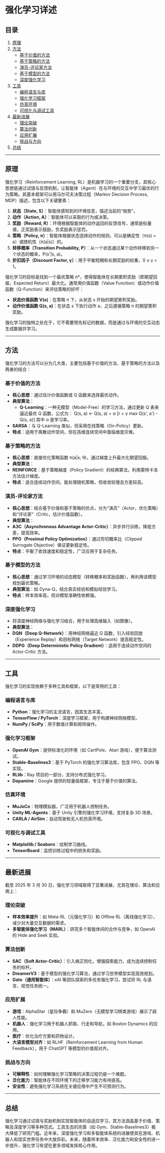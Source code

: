 # 强化学习详述

## 目录

1. [原理](#原理)
2. [方法](#方法)
   - [基于价值的方法](#基于价值的方法)
   - [基于策略的方法](#基于策略的方法)
   - [演员-评论家方法](#演员-评论家方法)
   - [基于模型的方法](#基于模型的方法)
   - [深度强化学习](#深度强化学习)
3. [工具](#工具)
   - [编程语言与库](#编程语言与库)
   - [强化学习框架](#强化学习框架)
   - [仿真环境](#仿真环境)
   - [可视化与调试工具](#可视化与调试工具)
4. [最新进展](#最新进展)
   - [理论突破](#理论突破)
   - [算法创新](#算法创新)
   - [应用扩展](#应用扩展)
   - [挑战与方向](#挑战与方向)
5. [总结](#总结)

---

## 原理

强化学习（Reinforcement Learning, RL）是机器学习的一个重要分支，其核心思想是通过试错与反馈机制，让智能体（Agent）在与环境的交互中学习最优的行为策略。其基本框架可以用马尔可夫决策过程（Markov Decision Process, MDP）描述，包含以下关键要素：

1. **状态（State, S）**：智能体感知到的环境信息，描述当前的“局势”。
2. **动作（Action, A）**：智能体可以采取的行为或决策。
3. **奖励（Reward, R）**：环境根据智能体的动作返回的反馈信号，通常是标量值，正奖励表示鼓励，负奖励表示惩罚。
4. **策略（Policy, π）**：智能体根据状态选择动作的规则，可以是确定性（π(s) = a）或随机性（π(a|s)）的。
5. **转移概率（Transition Probability, P）**：从一个状态通过某个动作转移到另一个状态的概率，P(s'|s, a)。
6. **折扣因子（Discount Factor, γ）**：用于平衡短期和长期奖励的权重，0 ≤ γ < 1。

强化学习的目标是找到一个最优策略 π*，使得智能体在长期累积奖励（即期望回报，Expected Return）最大化。通常用价值函数（Value Function）或动作价值函数（Q-Function）来评估策略的好坏：
- **状态价值函数 V(s)**：在策略 π 下，从状态 s 开始的期望累积奖励。
- **动作价值函数 Q(s, a)**：在状态 s 下执行动作 a，之后遵循策略 π 的期望累积奖励。

强化学习的独特之处在于，它不需要预先标记的数据，而是通过与环境的交互动态生成数据并学习。

---

## 方法

强化学习的方法可以分为几大类，主要包括基于价值的方法、基于策略的方法以及两者的结合：

### 基于价值的方法

- **核心思想**：通过估计价值函数或 Q 函数来选择最优动作。
- **典型算法**：
  - **Q-Learning**：一种无模型（Model-Free）的学习方法，通过更新 Q 表来逼近最优 Q 函数，公式为：
    Q(s, a) ← Q(s, a) + α [r + γ max Q(s', a') - Q(s, a)]
其中 α 是学习率。
- **SARSA**：与 Q-Learning 类似，但采用在线策略（On-Policy）更新。
- **特点**：适用于离散动作空间，但在高维连续空间中面临维度灾难。

### 基于策略的方法

- **核心思想**：直接优化策略函数 π(a|s; θ)，通过梯度上升最大化期望回报。
- **典型算法**：
- **REINFORCE**：基于策略梯度（Policy Gradient）的经典算法，利用蒙特卡洛方法估计梯度。
- **特点**：适合连续动作空间，能处理随机策略，但收敛较慢且方差较高。

### 演员-评论家方法

- **核心思想**：结合基于价值和基于策略的优点，分为“演员”（Actor，优化策略）和“评论家”（Critic，估计价值函数）。
- **典型算法**：
- **A3C（Asynchronous Advantage Actor-Critic）**：异步并行训练，降低方差，提高效率。
- **PPO（Proximal Policy Optimization）**：通过剪切概率比（Clipped Surrogate Objective）保证更新稳定性。
- **特点**：平衡了收敛速度和稳定性，广泛应用于复杂任务。

### 基于模型的方法

- **核心思想**：通过学习环境的动态模型（转移概率和奖励函数），再利用该模型规划最优策略。
- **典型算法**：如 Dyna-Q，结合真实经验和模拟经验学习。
- **特点**：样本效率高，但对模型准确性依赖强。

### 深度强化学习

- 将深度神经网络与强化学习结合，用于处理高维输入（如图像）。
- **典型算法**：
- **DQN（Deep Q-Network）**：用神经网络逼近 Q 函数，引入经验回放（Experience Replay）和目标网络（Target Network）提高稳定性。
- **DDPG（Deep Deterministic Policy Gradient）**：适用于连续动作空间的 Actor-Critic 方法。

---

## 工具

强化学习的实现依赖于多种工具和框架，以下是常用的工具：

### 编程语言与库

- **Python**：强化学习的主流语言，因其生态丰富。
- **TensorFlow / PyTorch**：深度学习框架，用于构建神经网络模型。
- **NumPy / SciPy**：用于数值计算和矩阵操作。

### 强化学习框架

- **OpenAI Gym**：提供标准化的环境（如 CartPole、Atari 游戏），便于算法测试。
- **Stable-Baselines3**：基于 PyTorch 的强化学习算法库，包含 PPO、DQN 等实现。
- **RLlib**：Ray 项目的一部分，支持分布式强化学习。
- **Dopamine**：Google 提供的轻量级框架，专注于基于价值的算法。

### 仿真环境

- **MuJoCo**：物理模拟器，广泛用于机器人控制任务。
- **Unity ML-Agents**：基于 Unity 引擎的强化学习环境，支持复杂 3D 场景。
- **CARLA / AirSim**：自动驾驶和无人机仿真环境。

### 可视化与调试工具

- **Matplotlib / Seaborn**：绘制学习曲线。
- **TensorBoard**：监控训练过程中的损失和奖励。

---

## 最新进展

截至 2025 年 3 月 30 日，强化学习领域取得了显著进展，尤其在理论、算法和应用上：

### 理论突破

- **样本效率提升**：如 Meta-RL（元强化学习）和 Offline RL（离线强化学习），减少对大量交互数据的需求。
- **多智能体强化学习（MARL）**：研究多个智能体间的合作与竞争，如 OpenAI 的 Hide and Seek 实验。

### 算法创新

- **SAC（Soft Actor-Critic）**：引入熵正则化，增强探索能力，成为连续控制任务的标杆。
- **DreamerV3**：基于模型的强化学习算法，通过学习世界模型实现高效规划。
- **Gato（通用智能体）**：xAI 等团队探索的多任务强化学习，尝试将 RL 与语言、视觉任务统一。

### 应用扩展

- **游戏**：AlphaStar（星际争霸）和 MuZero（无模型学习棋类游戏）展示了超人性能。
- **机器人**：强化学习用于机器人抓取、行走和导航，如 Boston Dynamics 的应用。
- **医疗**：优化治疗方案和药物设计。
- **大语言模型对齐**：如 RLHF（Reinforcement Learning from Human Feedback），用于 ChatGPT 等模型的价值观对齐。

### 挑战与方向

- **可解释性**：如何理解强化学习策略的决策过程仍是一个难题。
- **泛化能力**：智能体在不同环境下的迁移学习能力有待提高。
- **安全性**：避免强化学习系统在关键应用中产生不可预测行为。

---

## 总结

强化学习通过试错与奖励机制实现智能体的自适应学习，其方法涵盖基于价值、策略及深度学习等多种范式。工具生态的完善（如 Gym、Stable-Baselines3）极大降低了研究门槛。近年来，深度强化学习和多智能体系统的进展使其在游戏、机器人和现实世界任务中大放异彩。未来，随着样本效率、泛化能力和安全性的进一步提升，强化学习有望在更多领域发挥核心作用。
